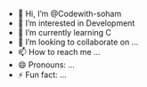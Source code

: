 - 👋 Hi, I’m @Codewith-soham
- 👀 I’m interested in Development 
- 🌱 I’m currently learning C
- 💞️ I’m looking to collaborate on ...
- 📫 How to reach me ...
- 😄 Pronouns: ...
- ⚡ Fun fact: ...

<!---
Codewith-soham/Codewith-soham is a ✨ special ✨ repository because its `README.md` (this file) appears on your GitHub profile.
You can click the Preview link to take a look at your changes.
--->

